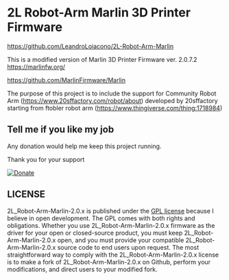 # 2L Robot-Arm Marlin 3D Printer Firmware
https://github.com/LeandroLoiacono/2L-Robot-Arm-Marlin

This is a modified version of Marlin 3D Printer Firmware  ver. 2.0.7.2
https://marlinfw.org/

https://github.com/MarlinFirmware/Marlin

The purpose of this project is to include the support for Community Robot Arm (https://www.20sffactory.com/robot/about)
developed by 20sffactory starting from ftobler robot arm (https://www.thingiverse.com/thing:1718984)

## Tell me if you like my job

Any donation would help me keep this project running.

Thank you for your support

[![Donate](https://img.shields.io/badge/Donate-PayPal-green.svg)](https://www.paypal.com/donate?business=5TULV38SVDZJ4&item_name=2L-Robot-Arm-Marlin-2.0.x&currency_code=EUR)

## LICENSE

2L_Robot-Arm-Marlin-2.0.x is published under the [GPL license](/LICENSE) because I believe in open development. The GPL comes with both rights and obligations. Whether you use 2L_Robot-Arm-Marlin-2.0.x firmware as the driver for your open or closed-source product, you must keep 2L_Robot-Arm-Marlin-2.0.x open, and you must provide your compatible 2L_Robot-Arm-Marlin-2.0.x source code to end users upon request. The most straightforward way to comply with the 2L_Robot-Arm-Marlin-2.0.x license is to make a fork of 2L_Robot-Arm-Marlin-2.0.x on Github, perform your modifications, and direct users to your modified fork.
